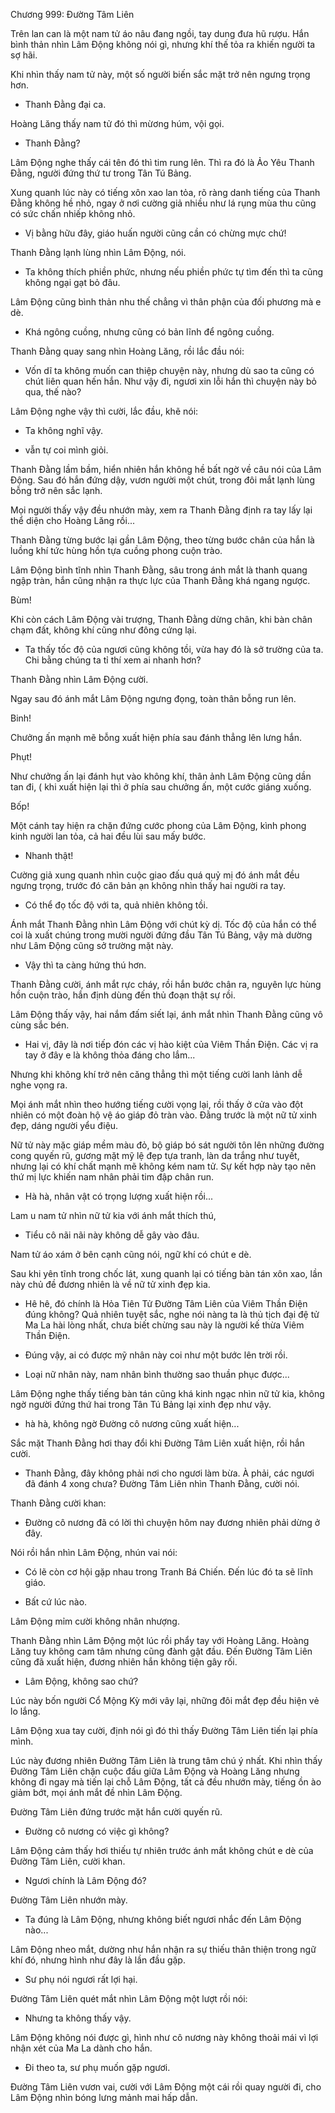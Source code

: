 




Chương 999: Đường Tâm Liên


Trên lan can là một nam tử áo nâu đang ngồi, tay dung đưa hũ rượu. Hắn bình thản nhìn Lâm Động không nói gì, nhưng khí thế tỏa ra khiến người ta sợ hãi.

Khi nhìn thấy nam tử này, một số người biến sắc mặt trở nên ngưng trọng hơn.

- Thanh Đằng đại ca.

Hoàng Lăng thấy nam tử đó thì mừơng húm, vội gọi.

- Thanh Đằng?

Lâm Động nghe thấy cái tên đó thì tim rung lên. Thì ra đó là Ảo Yêu Thanh Đằng, người đứng thứ tư trong Tân Tú Bảng.

Xung quanh lúc này có tiếng xôn xao lan tỏa, rõ ràng danh tiếng của Thanh Đằng không hề nhỏ, ngay ở nơi cường giả nhiều như lá rụng mùa thu cũng có sức chấn nhiếp không nhỏ.

- Vị bằng hữu đây, giáo huấn người cũng cần có chừng mực chứ!

Thanh Đằng lạnh lùng nhìn Lâm Động, nói.

- Ta không thích phiền phức, nhưng nếu phiền phức tự tìm đến thì ta cũng không ngại gạt bỏ đâu.

Lâm Động cũng bình thản nhu thế chẳng vì thân phận của đối phương mà e dè.

- Khá ngông cuồng, nhưng cũng có bản lĩnh để ngông cuồng.

Thanh Đằng quay sang nhìn Hoàng Lăng, rồi lắc đầu nói:

- Vốn dĩ ta không muốn can thiệp chuyện này, nhưng dù sao ta cũng có chút liên quan hến hắn. Như vậy đi, ngươi xin lỗi hắn thì chuyện này bỏ qua, thế nào?

Lâm Động nghe vậy thì cười, lắc đầu, khẽ nói:

- Ta không nghĩ vậy.

- vẫn tự coi mình giỏi.

Thanh Đằng lầm bầm, hiển nhiên hắn không hề bất ngờ về câu nói của Lâm Động. Sau đó hắn đứng dậy, vươn người một chút, trong đôi mắt lạnh lùng bỗng trở nên sắc lạnh.

Mọi người thấy vậy đều nhướn mày, xem ra Thanh Đằng định ra tay lấy lại thể diện cho Hoàng Lăng rồi...

Thanh Đằng từng bước lại gần Lâm Động, theo từng bước chân của hắn là luồng khí tức hùng hồn tựa cuồng phong cuộn trào.

Lâm Động bình tĩnh nhìn Thanh Đằng, sâu trong ánh mắt là thanh quang ngập tràn, hắn cũng nhận ra thực lực của Thanh Đằng khá ngang ngược.

Bùm!

Khi còn cách Lâm Động vài trượng, Thanh Đằng dừng chân, khi bàn chân chạm đất, không khí cũng như đông cứng lại.

- Ta thấy tốc độ của ngươi cũng không tồi, vừa hay đó là sở trường của ta. Chi bằng chúng ta tỉ thí xem ai nhanh hơn?

Thanh Đằng nhìn Lâm Động cười.

Ngay sau đó ánh mắt Lâm Động ngưng đọng, toàn thân bỗng run lên.

Binh!

Chưởng ấn mạnh mẽ bỗng xuất hiện phía sau đánh thẳng lên lưng hắn.

Phụt!

Như chưởng ấn lại đánh hụt vào không khí, thân ảnh Lâm Động cũng dần tan đi, ( khi xuất hiện lại thì ở phía sau chưởng ấn, một cước giáng xuống.

Bốp!

Một cánh tay hiện ra chặn đứng cước phong của Lâm Động, kình phong kinh người lan tỏa, cả hai đều lùi sau mấy bước.

- Nhanh thật!

Cường giả xung quanh nhìn cuộc giao đấu quá quỷ mị đó ánh mắt đều ngưng trọng, trước đó căn bản ạn không nhìn thấy hai người ra tay.

- Có thể đọ tốc độ với ta, quả nhiên không tồi.

Ánh mắt Thanh Đằng nhìn Lâm Động với chút kỳ dị. Tốc độ của hắn có thể coi là xuất chúng trong mười người đứng đầu Tân Tú Bảng, vậy mà dường như Lâm Động cũng sở trường mặt này.

- Vậy thì ta càng hứng thú hơn.

Thanh Đằng cười, ánh mắt rực cháy, rồi hắn bước chân ra, nguyên lực hùng hồn cuộn trào, hắn định dùng đến thủ đoạn thật sự rồi.

Lâm Động thấy vậy, hai nắm đấm siết lại, ánh mắt nhìn Thanh Đằng cũng vô cùng sắc bén.

- Hai vị, đây là nơi tiếp đón các vị hào kiệt của Viêm Thần Điện. Các vị ra tay ở đây e là không thỏa đáng cho lắm...

Nhưng khi không khí trở nên căng thẳng thì một tiếng cười lanh lảnh dễ nghe vọng ra.

Mọi ánh mắt nhìn theo hướng tiếng cười vọng lại, rồi thấy ở cửa vào đột nhiên có một đoàn hộ vệ áo giáp đỏ tràn vào. Đằng trước là một nữ tử xinh đẹp, dáng người yểu điệu.

Nữ tử này mặc giáp mềm màu đỏ, bộ giáp bó sát người tôn lên những đường cong quyến rũ, gương mặt mỹ lệ đẹp tựa tranh, làn da trắng như tuyết, nhưng lại có khí chất mạnh mẽ không kém nam tử. Sự kết hợp này tạo nên thứ mị lực khiến nam nhân phải tim đập chân run.

- Hà hà, nhân vật có trọng lượng xuất hiện rồi...

Lam u nam tử nhìn nữ tử kia với ánh mắt thích thú,

- Tiểu cô nãi nãi này không dễ gây vào đâu.

Nam tử áo xám ở bên cạnh cũng nói, ngữ khí có chút e dè.

Sau khi yên tĩnh trong chốc lát, xung quanh lại có tiếng bàn tán xôn xao, lần này chủ đề đương nhiên là về nữ tử xinh đẹp kia.

- Hê hê, đó chính là Hỏa Tiên Tử Đường Tâm Liên của Viêm Thần Điện đúng không? Quả nhiên tuyệt sắc, nghe nói nàng ta là thủ tịch đại đệ tử Ma La hài lòng nhất, chưa biết chừng sau này là người kế thừa Viêm Thần Điện.

- Đúng vậy, ai có được mỹ nhân này coi như một bước lên trời rồi.

- Loại nữ nhân này, nam nhân bình thường sao thuần phục được...

Lâm Động nghe thấy tiếng bàn tán cũng khá kinh ngạc nhìn nữ tử kia, không ngờ người đứng thứ hai trong Tân Tú Bảng lại xinh đẹp như vậy.

- hà hà, không ngờ Đường cô nương cũng xuất hiện...

Sắc mặt Thanh Đằng hơi thay đổi khi Đường Tâm Liên xuất hiện, rồi hắn cười.

- Thanh Đằng, đây không phải nơi cho ngươi làm bừa. À phải, các ngươi đã đánh 4 xong chưa? Đường Tâm Liên nhìn Thanh Đằng, cười nói.

Thanh Đằng cười khan:

- Đường cô nương đã có lời thì chuyện hôm nay đương nhiên phải dừng ở đây.

Nói rồi hắn nhìn Lâm Động, nhún vai nói:

- Có lẽ còn cơ hội gặp nhau trong Tranh Bá Chiến. Đến lúc đó ta sẽ lĩnh giáo.

- Bất cứ lúc nào.

Lâm Động mỉm cười không nhân nhượng.

Thanh Đằng nhìn Lâm Động một lúc rồi phẩy tay với Hoàng Lăng. Hoàng Lăng tuy không cam tâm nhưng cũng đành gật đầu. Đến Đường Tâm Liên cũng đã xuất hiện, đương nhiên hắn không tiện gây rối.

- Lâm Động, không sao chứ?

Lúc này bốn người Cổ Mộng Kỳ mới vây lại, những đôi mắt đẹp đều hiện vẻ lo lắng.

Lâm Động xua tay cười, định nói gì đó thì thấy Đường Tâm Liên tiến lại phía mình.

Lúc này đương nhiên Đường Tâm Liên là trung tâm chú ý nhất. Khi nhìn thấy Đường Tâm Liên chặn cuộc đấu giữa Lâm Động và Hoàng Lăng nhưng không đi ngay mà tiến lại chỗ Lâm Động, tất cả đều nhướn mày, tiếng ồn ào giảm bớt, mọi ánh mắt đề nhìn Lâm Động.

Đường Tâm Liên đứng trước mặt hắn cười quyến rũ.

- Đường cô nương có việc gì không?

Lâm Động cảm thấy hơi thiếu tự nhiên trước ánh mắt không chút e dè của Đường Tâm Liên, cười khan.

- Ngươi chính là Lâm Động đó?

Đường Tâm Liên nhướn mày.

- Ta đúng là Lâm Động, nhưng không biết ngươi nhắc đến Lâm Động nào...

Lâm Động nheo mắt, dường như hắn nhận ra sự thiếu thân thiện trong ngữ khí đó, nhưng hình như đây là lần đầu gặp.

- Sư phụ nói ngươi rất lợi hại.

Đường Tâm Liên quét mắt nhìn Lâm Động một lượt rồi nói:

- Nhưng ta không thấy vậy.

Lâm Động không nói được gì, hình như cô nương này không thoải mái vì lợi nhận xét của Ma La dành cho hắn.

- Đi theo ta, sư phụ muốn gặp ngươi.

Đường Tâm Liên vươn vai, cười với Lâm Động một cái rồi quay người đi, cho Lâm Động nhìn bóng lưng mảnh mai hấp dẫn.




